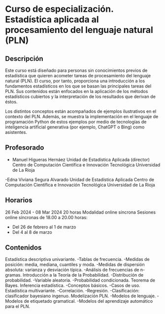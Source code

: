 # Curso de especialización. Estadística aplicada al procesamiento del lenguaje natural (PLN)


## Descripción
Este curso está diseñado para personas sin conocimientos previos de estadística que quieren acometer tareas de procesamiento del lenguaje natural (PLN). El curso, por tanto, proporciona una introducción a los fundamentos estadísticos en los que se basan las principales tareas del PLN. Sus contenidos están enfocados en la aplicación de los métodos estadísticos cubiertos y la interpretación de los resultados que derivan de éstos.

Los distintos conceptos están acompañados de ejemplos ilustrativos en el contexto del PLN. Además, se muestra la implementación en el lenguaje de programación Python de estos ejemplos por medio de tecnologías de inteligencia artificial generativa (por ejemplo, ChatGPT o Bing) como asistentes.

## Profesorado
- Manuel Higueras Hernáez
Unidad de Estadística Aplicada (director)
Centro de Computación Científica e Innovación Tecnológica
Universidad de La Rioja

-Edna Viviana Segura Alvarado
Unidad de Estadística Aplicada
Centro de Computación Científica e Innovación Tecnológica
Universidad de La Rioja


## Horarios
26 Feb 2024 - 08 Mar 2024
20 horas
Modalidad online síncrona
Sesiones online síncronas de 18.00 a 20.00 horas:
- Del 26 de febrero al 1 de marzo
- Del 4 al 8 de marzo


## Contenidos
Estadística descriptiva univariante.
-Tablas de frecuencia.
-Medidas de posición: media, mediana, cuantiles y moda.
-Medidas de dispersión absoluta: varianza y desviación típica.
-Análisis de frecuencias de n-gramas.
Introducción a la Teoría de la Probabilidad.
-Distribución de probabilidad.
-Variable aleatoria.
-Probabilidad condicionada. Teorema de Bayes.
Inferencia estadística.
-Conceptos básicos.
-Casos de uso.
Estadística multivariante.
-Correlación.
-Regresión.
-Clasificación: clasificador bayesiano ingenuo.
Modelización PLN.
-Modelos de lenguaje.
-Modelos de etiquetado gramatical.
-Modelos del aprendizaje automático para el PLN.





